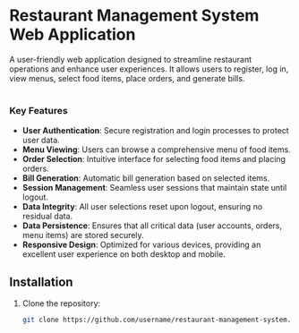 # Restaurant Management System Web Application
A user-friendly web application designed to streamline restaurant operations and enhance user experiences. It allows users to register, log in, view menus, select food items, place orders, and generate bills. 


#
### Key Features
- **User Authentication**: Secure registration and login processes to protect user data.
- **Menu Viewing**: Users can browse a comprehensive menu of food items.
- **Order Selection**: Intuitive interface for selecting food items and placing orders.
- **Bill Generation**: Automatic bill generation based on selected items.
- **Session Management**: Seamless user sessions that maintain state until logout.
- **Data Integrity**: All user selections reset upon logout, ensuring no residual data.
- **Data Persistence**: Ensures that all critical data (user accounts, orders, menu items) are stored securely.
- **Responsive Design**: Optimized for various devices, providing an excellent user experience on both desktop and mobile.

## Installation
1. Clone the repository:
   ```bash
   git clone https://github.com/username/restaurant-management-system.git
